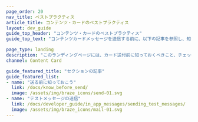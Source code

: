 ```yaml
---
page_order: 20
nav_title: ベストプラクティス
article_title: コンテンツ・カードのベストプラクティス
layout: dev_guide
guide_top_header: "コンテンツ・カードのベストプラクティス"
guide_top_text: "コンテンツカードメッセージを送信する前に、以下の記事を参照し、知っておくべき情報と確認事項をチェックしてください。"

page_type: landing
description: "このランディングページには、カード送付前に知っておくべきこと、チェックすべきことを強調したベストプラクティスが掲載されている。"
channel: Content Card

guide_featured_title: "セクションの記事"
guide_featured_list:
- name: "送る前に知っておこう"
  link: /docs/know_before_send/
  image: /assets/img/braze_icons/send-01.svg
- name: "テストメッセージの送信"
  link: /docs/developer_guide/in_app_messages/sending_test_messages/
  image: /assets/img/braze_icons/mail-01.svg
---
```


<br><br>
